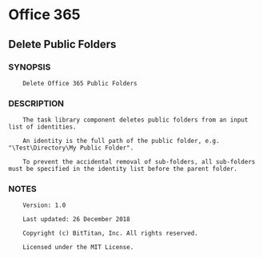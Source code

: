 # Office 365
## Delete Public Folders
### SYNOPSIS
```
    Delete Office 365 Public Folders
```
### DESCRIPTION
```
    The task library component deletes public folders from an input list of identities.
    An identity is the full path of the public folder, e.g. "\Test\Directory\My Public Folder".
    To prevent the accidental removal of sub-folders, all sub-folders must be specified in the identity list before the parent folder.
```
### NOTES
```
    Version: 1.0
    Last updated: 26 December 2018
    Copyright (c) BitTitan, Inc. All rights reserved.
    Licensed under the MIT License.
```

